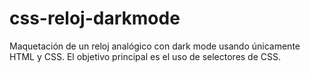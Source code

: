# css-reloj-darkmode
Maquetación de un reloj analógico con dark mode usando únicamente HTML y CSS. El objetivo principal es el uso de selectores de CSS. 
